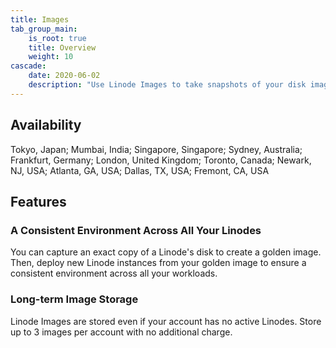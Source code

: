 ```yaml
---
title: Images
tab_group_main:
    is_root: true
    title: Overview
    weight: 10
cascade:
    date: 2020-06-02
    description: "Use Linode Images to take snapshots of your disk images, and deploy an identical copy to any Linode under your account. Linode Images are retained whether or not you have an active Linode on your account, which makes them useful for long term storage of a private image template."
---
```


## Availability

Tokyo, Japan; Mumbai, India; Singapore, Singapore; Sydney, Australia; Frankfurt, Germany; London, United Kingdom; Toronto, Canada; Newark, NJ, USA; Atlanta, GA, USA; Dallas, TX, USA; Fremont, CA, USA

## Features

### A Consistent Environment Across All Your Linodes

You can capture an exact copy of a Linode's disk to create a golden image. Then, deploy new Linode instances from your golden image to ensure a consistent environment across all your workloads.

### Long-term Image Storage

Linode Images are stored even if your account has no active Linodes. Store up to 3 images per account with no additional charge.

